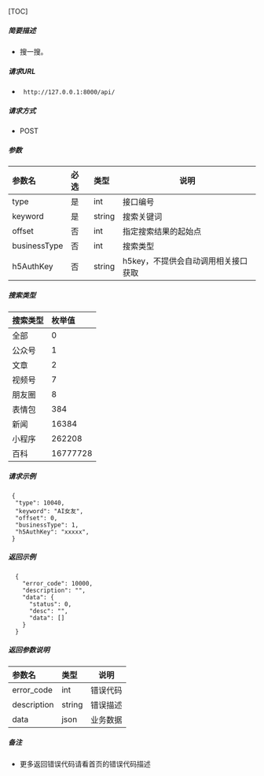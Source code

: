 

[TOC]
    
##### 简要描述

- 搜一搜。

##### 请求URL
- ` http://127.0.0.1:8000/api/`
  
##### 请求方式
- POST 

##### 参数

|参数名|必选|类型|说明|
|:----    |:---|:----- |-----   |
|type |是  |int | 接口编号    |
|keyword |是  |string | 搜索关键词    |
|offset |否  |int | 指定搜索结果的起始点    |
|businessType |否  |int | 搜索类型    |
|h5AuthKey |否  |string | h5key，不提供会自动调用相关接口获取    |

##### 搜索类型

|搜索类型|枚举值|
|:----    |:---|
|全部 |0  |
|公众号 | 1 |
|文章 | 2 |
|视频号| 7 |
|朋友圈 | 8 |
|表情包 | 384 |
|新闻 | 16384 |
|小程序|262208|
|百科| 16777728 |

##### 请求示例

```
 {
  "type": 10040,
  "keyword": "AI女友",
  "offset": 0,
  "businessType": 1,
  "h5AuthKey": "xxxxx",
 } 
```

##### 返回示例 

``` 
  {
    "error_code": 10000,
    "description": "",
    "data": {
      "status": 0,
      "desc": "",
      "data": []
    }
  }
```

##### 返回参数说明 

|参数名|类型|说明|
|:-----  |:-----|-----                           |
|error_code |int   |错误代码  |
|description|string|错误描述|
|data|json|业务数据|

##### 备注 

- 更多返回错误代码请看首页的错误代码描述







